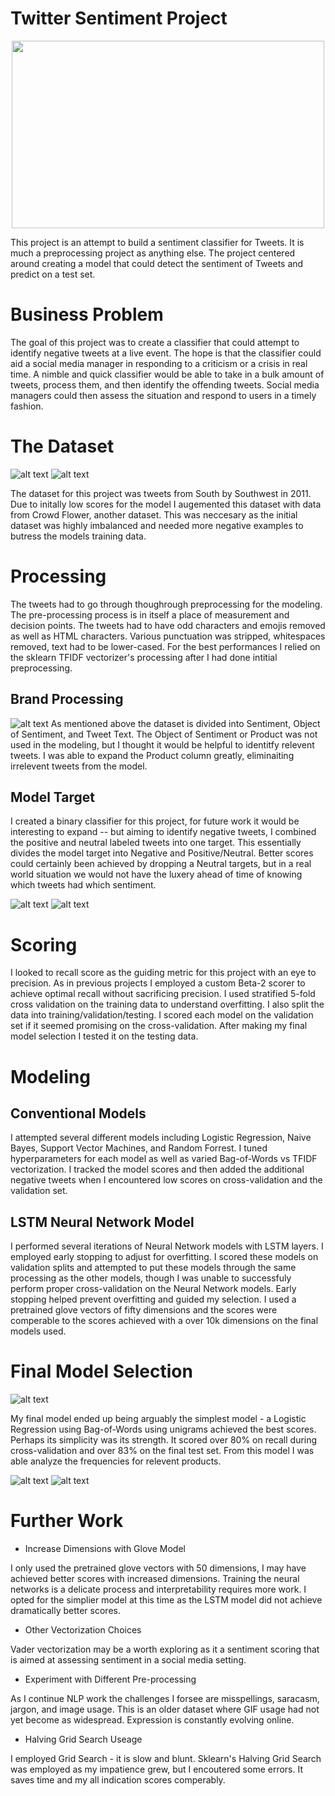 # Twitter Sentiment Project
<p align="center"><img src="https://github.com/seanisthegood/Twitter_Sentiment_Project/blob/main/Images/Tweet%20Emotions.jpeg" width="500" height="300">

</p>This project is an attempt to build a sentiment classifier for Tweets. It is much a preprocessing project as anything else. The project centered around creating a model that could detect the sentiment of Tweets and predict on a test set. 

# Business Problem

The goal of this project was to create a classifier that could attempt to identify negative tweets at a live event. The hope is that the classifier could aid a social media manager in responding to a criticism or a crisis in real time. A nimble and quick classifier would be able to take in a bulk amount of tweets, process them, and then identify the offending tweets. Social media managers could then assess the situation and respond to users in a timely fashion.

# The Dataset
![alt text](https://github.com/seanisthegood/Twitter_Sentiment_Project/blob/main/Images/TargetBreakdownRaw.png)
![alt text](https://github.com/seanisthegood/Twitter_Sentiment_Project/blob/main/Images/SentimentAfterProcessing.png)

The dataset for this project was tweets from South by Southwest in 2011. Due to initally low scores for the model I augemented this dataset with data from Crowd Flower, another dataset. This was neccesary as the initial dataset was highly imbalanced and needed more negative examples to butress the models training data.

# Processing

The tweets had to go through thoughrough preprocessing for the modeling. The pre-processing process is in itself a place of measurement and decision points. The tweets had to have odd characters and emojis removed as well as HTML characters. Various punctuation was stripped, whitespaces removed, text had to be lower-cased. For the best performances I relied on the sklearn TFIDF vectorizer's processing after I had done intitial preprocessing.

## Brand Processing
![alt text](https://github.com/seanisthegood/Twitter_Sentiment_Project/blob/main/Images/SentimentbyProductPreProcessed.png)
As mentioned above the dataset is divided into Sentiment, Object of Sentiment, and Tweet Text. The Object of Sentiment or Product was not used in the modeling, but I thought it would be helpful to identitfy relevent tweets. I was able to expand the Product column greatly, eliminaiting irrelevent tweets from the model. 

## Model Target

I created a binary classifier for this project, for future work it would be interesting to expand -- but aiming to identify negative tweets, I combined the positive and neutral labeled tweets into one target. This essentially divides the model target into Negative and Positive/Neutral. Better scores could certainly been achieved by dropping a Neutral targets, but in a real world situation we would not have the luxery ahead of time of knowing which tweets had which sentiment.


![alt text](https://github.com/seanisthegood/Twitter_Sentiment_Project/blob/main/Images/BinaryBeforeNegative.png)
![alt text](https://github.com/seanisthegood/Twitter_Sentiment_Project/blob/main/Images/BinaryAfterNegative.png)

# Scoring

I looked to recall score as the guiding metric for this project with an eye to precision. As in previous projects I employed a custom Beta-2 scorer to achieve optimal recall without sacrificing precision. I used stratified 5-fold cross validation on the training data to understand overfitting. I also split the data into training/validation/testing. I scored each model on the validation set if it seemed promising on the cross-validation. After making my final model selection I tested it on the testing data. 

# Modeling 

## Conventional Models

I attempted several different models including Logistic Regression, Naive Bayes, Support Vector Machines, and Random Forrest. I tuned hyperparameters for each model as well as varied Bag-of-Words vs TFIDF vectorization. I tracked the model scores and then added the additional negative tweets when I encountered low scores on cross-validation and the validation set. 

## LSTM Neural Network Model

I performed several iterations of Neural Network models with LSTM layers. I employed early stopping to adjust for overfitting. I scored these models on validation splits and attempted to put these models through the same processing as the other models, though I was unable to successfuly perform proper cross-validation on the Neural Network models. Early stopping helped prevent overfitting and guided my selection. I used a pretrained glove vectors of fifty dimensions and the scores were comperable to the scores achieved with a over 10k dimensions on the final models used.

# Final Model Selection

![alt text](https://github.com/seanisthegood/Twitter_Sentiment_Project/blob/main/Images/FinalConfusionMatrix.png)

My final model ended up being arguably the simplest model - a Logistic Regression using Bag-of-Words using unigrams achieved the best scores. Perhaps its simplicity was its strength. It scored over 80% on recall during cross-validation and over 83% on the final test set. From this model I was able analyze the frequencies for relevent products. 

![alt text](https://github.com/seanisthegood/Twitter_Sentiment_Project/blob/main/Images/PositiveCoefficients.png)
![alt text](https://github.com/seanisthegood/Twitter_Sentiment_Project/blob/main/Images/NegativeCoefficients.png)
# Further Work

* Increase Dimensions with Glove Model

I only used the pretrained glove vectors with 50 dimensions, I may have achieved better scores with increased dimensions. Training the neural networks is a delicate process and interpretability requires more work. I opted for the simplier model at this time as the LSTM model did not achieve dramatically better scores.

* Other Vectorization Choices

Vader vectorization may be a worth exploring as it a sentiment scoring that is aimed at assessing sentiment in a social media setting.

* Experiment with Different Pre-processing

As I continue NLP work the challenges I forsee are misspellings, saracasm, jargon, and image usage. This is an older dataset where GIF usage had not yet become as widespread. Expression is constantly evolving online. 

* Halving Grid Search Useage

I employed Grid Search -  it is slow and blunt. Sklearn's Halving Grid Search was employed as my impatience grew, but I encoutered some errors. It saves time and my all indication scores comperably. 
